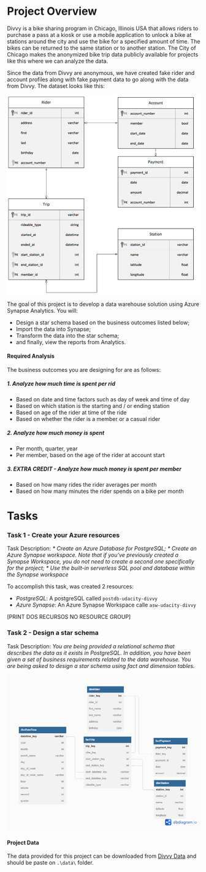 # Project Overview
Divvy is a bike sharing program in Chicago, Illinois USA that allows riders to purchase a pass at a kiosk or use a mobile application to unlock a bike at stations around the city and use the bike for a specified amount of time. The bikes can be returned to the same station or to another station. The City of Chicago makes the anonymized bike trip data publicly available for projects like this where we can analyze the data.

Since the data from Divvy are anonymous, we have created fake rider and account profiles along with fake payment data to go along with the data from Divvy. The dataset looks like this:

![Divvy ERP](./images/divvy-erd.png)

The goal of this project is to develop a data warehouse solution using Azure Synapse Analytics. You will:

* Design a star schema based on the business outcomes listed below;
* Import the data into Synapse;
* Transform the data into the star schema;
* and finally, view the reports from Analytics.

#### Required Analysis

The business outcomes you are designing for are as follows:

##### 1. Analyze how much time is spent per rid
* Based on date and time factors such as day of week and time of day
* Based on which station is the starting and / or ending station
* Based on age of the rider at time of the ride
* Based on whether the rider is a member or a casual rider

##### 2. Analyze how much money is spent
* Per month, quarter, year
* Per member, based on the age of the rider at account start

##### 3. EXTRA CREDIT - Analyze how much money is spent per member
* Based on how many rides the rider averages per month
* Based on how many minutes the rider spends on a bike per month

# Tasks

### Task 1 - Create your Azure resources

Task Description:
_* Create an Azure Database for PostgreSQL;_
_* Create an Azure Synapse workspace. Note that if you've previously created a Synapse Workspace, you do not need to create a second one specifically for the project;_
_* Use the built-in serverless SQL pool and database within the Synapse workspace_

To accomplish this task, was created 2 resources:
* *PostgreSQL*: A postgreSQL called `postdb-udacity-divvy`
* *Azure Synapse*: An Azure Synapse Workspace calle `asw-udacity-divvy`

[PRINT DOS RECURSOS NO RESOURCE GROUP]

### Task 2 - Design a star schema

Task Description:
_You are being provided a relational schema that describes the data as it exists in PostgreSQL. In addition, you have been given a set of business requirements related to the data warehouse. You are being asked to design a star schema using fact and dimension tables._

![Star Schema](./images/StarSchema.png)

#### Project Data

The data provided for this project can be downloaded from [Divvy Data](https://video.udacity-data.com/topher/2022/March/622a5fc6_azure-data-warehouse-projectdatafiles/azure-data-warehouse-projectdatafiles.zip) and should be paste on `.\data\` folder.




